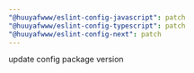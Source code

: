 ```yaml
---
"@huuyafwww/eslint-config-javascript": patch
"@huuyafwww/eslint-config-typescript": patch
"@huuyafwww/eslint-config-next": patch
---
```


update config package version
